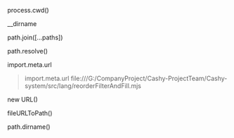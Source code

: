 process.cwd()

__dirname

path.join([...paths])

path.resolve()

import.meta.url

> import.meta.url file:///G:/CompanyProject/Cashy-ProjectTeam/Cashy-system/src/lang/reorderFilterAndFill.mjs

new URL()

fileURLToPath()

path.dirname()
